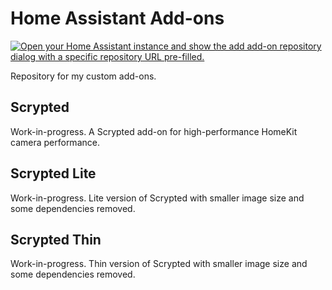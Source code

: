 # Home Assistant Add-ons

[![Open your Home Assistant instance and show the add add-on repository dialog with a specific repository URL pre-filled.](https://my.home-assistant.io/badges/supervisor_add_addon_repository.svg)](https://my.home-assistant.io/redirect/supervisor_add_addon_repository/?repository_url=https%3A%2F%2Fgithub.com%2Faegjoyce%2Fha-addons)

Repository for my custom add-ons.

## Scrypted

Work-in-progress. A Scrypted add-on for high-performance HomeKit camera performance.

## Scrypted Lite

Work-in-progress. Lite version of Scrypted with smaller image size and some dependencies removed.

## Scrypted Thin

Work-in-progress. Thin version of Scrypted with smaller image size and some dependencies removed.

